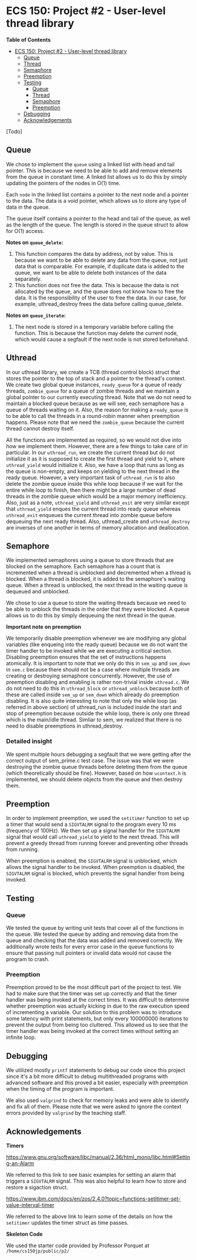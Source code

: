 # ECS 150: Project #2 - User-level thread library

**Table of Contents**

- [ECS 150: Project #2 - User-level thread
  library](#ecs-150-project-2---user-level-thread-library)
  - [Queue](#queue)
  - [Thread](#thread)
  - [Semaphore](#semaphore)
  - [Preemption](#preemption)
  - [Testing](#testing)
    - [Queue](#queue-1)
    - [Thread](#thread-1)
    - [Semaphore](#semaphore-1)
    - [Preemption](#preemption-1)
  - [Debugging](#debugging)
  - [Acknowledgements](#acknowledgements)

[Todo]

## Queue

We chose to implement the `queue` using a linked list with head and tail
pointer. This is because we need to be able to add and remove elements from the
queue in constant time. A linked list allows us to do this by simply updating
the pointers of the nodes in O(1) time.

Each `node` in the linked list contains a pointer to the next node and a pointer
to the data. The data is a void pointer, which allows us to store any type of
data in the queue.

The queue itself contains a pointer to the head and tail of the queue, as well
as the length of the queue. The length is stored in the queue struct to allow
for O(1) access.

**Notes on `queue_delete`:**

1. This function compares the data by address, not by value. This is because we
   want to be able to delete any data from the queue, not just data that is
   comparable. For example, if duplicate data is added to the queue, we want to
   be able to delete both instances of the data separately.
2. This function does not free the data. This is because the data is not
   allocated by the queue, and the queue does not know how to free the data. It
   is the responsibility of the user to free the data. In our case, for example,
   uthread_destroy frees the data before calling queue_delete.

**Notes on `queue_iterate`:**

1. The next node is stored in a temporary variable before calling the function.
   This is because the function may delete the current node, which would cause a
   segfault if the next node is not stored beforehand.

## Uthread

In our uthread library, we create a TCB (thread control block) struct that
stores the pointer to the top of stack and a pointer to the thread's context. We
create two global queue instances, `ready_queue` for a queue of ready threads,
`zombie_queue` for a queue of zombie threads and we maintain a global pointer to
our currently executing thread. Note that we do not need to maintain a blocked
queue because as we will see, each semaphore has a queue of threads waiting on
it. Also, the reason for making a `ready_queue` is to be able to call the
threads in a round-robin manner when preemption happens. Please note that we
need the `zombie_queue` because the current thread cannot destroy itself.

All the functions are implemented as required, so we would not dive into how we
implement them. However, there are a few things to take care of in particular.
In our `uthread_run`, we create the current thread but do not initialize it as
it is supposed to create the first thread and yield to it, where `uthread_yield`
would initialize it. Also, we have a loop that runs as long as the queue is
non-empty, and keeps on yielding to the next thread in the ready queue. However,
a very important task of `uthread_run` is to also delete the zombie queue inside
this while loop because if we wait for the entire while loop to finish, then
there might be a large number of dead threads in the zombie queue which would be
a major memory inefficiency. Also, just as a note, `uthread_yield` and
`uthread_exit` are very similar except that `uthread_yield` enques the current
thread into ready queue whereas `uthread_exit` enqueues the current thread into
zombie queue before dequeuing the next ready thread. Also, uthread_create and
`uthread_destroy` are inverses of one another in terms of memory allocation and
deallocation.

## Semaphore

We implemented semaphores using a queue to store threads that are blocked on the
semaphore. Each semaphore has a count that is incremented when a thread is
unblocked and decremented when a thread is blocked. When a thread is blocked, it
is added to the semaphore's waiting queue. When a thread is unblocked, the next
thread in the waiting queue is dequeued and unblocked.

We chose to use a queue to store the waiting threads because we need to be able
to unblock the threads in the order that they were blocked. A queue allows us to
do this by simply dequeuing the next thread in the queue.

**Important note on preemption**

We temporarily disable preemption whenever we are modifying any global variables
(like enqueing into the ready queue) because we do not want the timer handler to
be invoked while we are executing a critical section. Disabling preemption
ensures that the set of instructions happens atomically. It is important to note
that we only do this in `sem_up` and `sem_down` in `sem.c` because there should
not be a case where multiple threads are creating or destroying semaphore
concurrently. However, the use of preemption disabling and enabling is rather
non-trivial inside `uthread.c`. We do not need to do this in `uthread_block` or
`uthread_unblock` because both of these are called inside `sem_up` or `sem_down`
which already do preemption disabling. It is also quite interesting to note that
only the while loop (as referred in above section) of uthread_run is included
inside the start and stop of preemption because outside the while loop, there is
only one thread which is the main/idle thread. Simliar to sem, we realized that
there is no need to disable preemptions in uthread_destroy.

### Detailed insight

We spent multiple hours debugging a segfault that we were getting after the
correct output of sem_prime.c test case. The issue was that we were destroying
the zombie queue threads before deleting them from the queue (which
theoretically should be fine). However, based on how `ucontext.h` is
implemented, we should delete objects from the queue and then destroy them.

## Preemption

In order to implement preemption, we used the `setitimer` function to set up a
timer that would send a `SIGVTALRM` signal to the program every 10 ms (frequency
of 100Hz). We then set up a signal handler for the `SIGVTALRM` signal that would
call `uthread_yield` to yield to the next thread. This will prevent a greedy
thread from running forever and preventing other threads from running.

When preemption is enabled, the `SIGVTALRM` signal is unblocked, which allows
the signal handler to be invoked. When preemption is disabled, the `SIGVTALRM`
signal is blocked, which prevents the signal handler from being invoked.

## Testing

### Queue

We tested the queue by writing unit tests that cover all of the functions in the
queue. We tested the queue by adding and removing data from the queue and
checking that the data was added and removed correctly. We additionally wrote
tests for every error case in the queue functions to ensure that passing null
pointers or invalid data would not cause the program to crash.

### Preemption

Preemption proved to be the most difficult part of the project to test. We had
to make sure that the timer was set up correctly and that the timer handler was
being invoked at the correct times. It was difficult to determine whether
preemption was actually kicking in due to the raw execution speed of
incrementing a variable. Our solution to this problem was to introduce some
latency with print statements, but only every 100000000 iterations to prevent
the output from being too cluttered. This allowed us to see that the timer
handler was being invoked at the correct times without setting an infinite loop.

## Debugging

We utilized mostly `printf` statements to debug our code since this project
since it's a bit more difficult to debug multithreaded programs with advanced
software and this proved a bit easier, especially with preemption when the
timing of the program is important.

We also used `valgrind` to check for memory leaks and were able to identify and
fix all of them. Please note that we were asked to ignore the context errors
provided by `valgrind` by the teaching staff.

## Acknowledgements

**Timers**

https://www.gnu.org/software/libc/manual/2.36/html_mono/libc.html#Setting-an-Alarm

We referred to this link to see basic examples for setting an alarm that
triggers a `SIGVTALRM` signal. This was also helpful to learn how to store and
restore a sigaction struct.

https://www.ibm.com/docs/en/zos/2.4.0?topic=functions-setitimer-set-value-interval-timer

We referred to the above link to learn some of the details on how the
`setitimer` updates the timer struct as time passes.

**Skeleton Code**

We used the starter code provided by Professor Porquet at
`/home/cs150jp/public/p2/`
